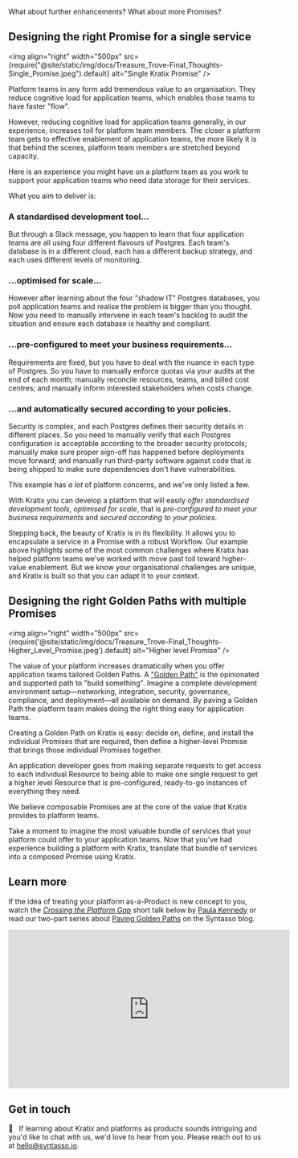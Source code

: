 What about further enhancements? What about more Promises?

## Designing the right Promise for a single service

<img
align="right"
width="500px"
src={require("@site/static/img/docs/Treasure_Trove-Final_Thoughts-Single_Promise.jpeg").default}
alt="Single Kratix Promise"
/>

Platform teams in any form add tremendous value to an organisation. They reduce cognitive load for application teams, which enables those teams to have faster "flow".

However, reducing cognitive load for application teams generally, in our experience, increases toil for platform team members. The closer a platform team gets to effective enablement of application teams, the more likely it is that behind the scenes, platform team members are stretched beyond capacity.

Here is an experience you might have on a platform team as you work to support your application teams who need data storage for their services.

What you aim to deliver is:

### A standardised development tool...

But through a Slack message, you happen to learn that four application teams are all using four different flavours of Postgres. Each team's database is in a different cloud, each has a different backup strategy, and each uses different levels of monitoring.

### ...optimised for scale...

However after learning about the four "shadow IT" Postgres databases, you poll application teams and realise the problem is bigger than you thought. Now you need to manually intervene in each team's backlog to audit the situation and ensure each database is healthy and compliant.

### ...pre-configured to meet your business requirements...

Requirements are fixed, but you have to deal with the nuance in each type of Postgres. So you have to manually enforce quotas via your audits at the end of each month; manually reconcile resources, teams, and billed cost centres; and manually inform interested stakeholders when costs change.

### ...and automatically secured according to your policies.

Security is complex, and each Postgres defines their security details in different places. So you need to manually verify that each Postgres configuration is acceptable according to the broader security protocols; manually make sure proper sign-off has happened before deployments move forward; and manually run third-party software against code that is being shipped to make sure dependencies don't have vulnerabilities.
<br/>

This example has _a lot_ of platform concerns, and we've only listed a few.

With Kratix you can develop a platform that will easily _offer standardised development tools_, _optimised for scale_, that is _pre-configured to meet your business requirements_ and _secured according to your policies_.

Stepping back, the beauty of Kratix is in its flexibility. It allows you to encapsulate a service in a Promise with a robust Workflow. Our example above highlights some of the most common challenges where Kratix has helped platform teams we've worked with move past toil toward higher-value enablement. But we know your organisational challenges are unique, and Kratix is built so that you can adapt it to your context.

## Designing the right Golden Paths with multiple Promises

<img
align="right"
width="500px"
src={require('@site/static/img/docs/Treasure_Trove-Final_Thoughts-Higher_Level_Promise.jpeg').default}
alt="Higher level Promise"
/>

The value of your platform increases dramatically when you offer application teams tailored Golden Paths. A ["Golden Path"](https://www.syntasso.io/post/paving-golden-paths-on-multi-cluster-kubernetes-part-1-the-theory) is the opinionated and supported path to "build something". Imagine a complete development environment setup&mdash;networking, integration, security, governance, compliance, and deployment&mdash;all available on demand. By paving a Golden Path the platform team makes doing the right thing easy for application teams.

Creating a Golden Path on Kratix is easy: decide on, define, and install the individual Promises that are required, then define a higher-level Promise that brings those individual Promises together.

An application developer goes from making separate requests to get access to each individual Resource to being able to make one single request to get a higher level Resource that is pre-configured, ready-to-go instances of everything they need.

We believe composable Promises are at the core of the value that Kratix provides to platform teams.

Take a moment to imagine the most valuable bundle of services that your platform could offer to your application teams. Now that you've had experience building a platform with Kratix, translate that bundle of services into a composed Promise using Kratix.

## Learn more

If the idea of treating your platform as-a-Product is new concept to you, watch the _[Crossing the Platform Gap](https://youtu.be/pAk5GReIs90)_ short talk below by [Paula Kennedy](https://twitter.com/PaulaLKennedy) or read our two-part series about [Paving Golden Paths](https://www.syntasso.io/post/paving-golden-paths-on-multi-cluster-kubernetes-part-1-the-theory) on the Syntasso blog.

<div style={{"text-align":"center"}}>
<iframe width="560" height="315" src="https://www.youtube.com/embed/pAk5GReIs90" title="YouTube video player" frameborder="0" allow="accelerometer; autoplay; clipboard-write; encrypted-media; gyroscope; picture-in-picture" allowfullscreen></iframe>
</div>

## Get in touch

💭&nbsp;&nbsp; If learning about Kratix and platforms as products sounds intriguing and you'd like to chat with us, we'd love to hear from you. Please reach out to us at [hello@syntasso.io](mailto:hello@syntasso.io).
